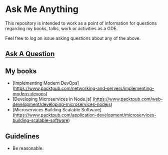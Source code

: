 # Ask Me Anything

This repository is intended to work as a point of information for
questions regarding my books, talks, work or activities as a GDE.

Feel free to log an issue asking questions about any of the above.

## [Ask A Question](../../issues/new)

## My books

- [Implementing Modern DevOps] (https://www.packtpub.com/networking-and-servers/implementing-modern-devops)
- [Developing Microservices in Node.js] (https://www.packtpub.com/web-development/developing-microservices-nodejs)
- [Microservices Building Scalable Software] (https://www.packtpub.com/application-development/microservices-building-scalable-software)

## Guidelines

- Be reasonable.
